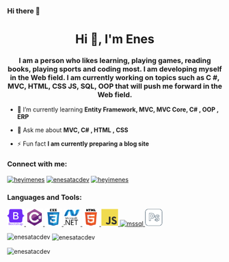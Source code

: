 ### Hi there 👋

<h1 align="center">Hi 👋, I'm Enes</h1>
<h3 align="center">I am a person who likes learning, playing games, reading books, playing sports and coding most. I am developing myself in the Web field. I am currently working on topics such as C #, MVC, HTML, CSS JS, SQL, OOP that will push me forward in the Web field.</h3>

- 🌱 I’m currently learning **Entity Framework, MVC, MVC Core, C# , OOP , ERP**

- 💬 Ask me about **MVC, C# , HTML , CSS**

- ⚡ Fun fact **I am currently preparing a blog site**

<h3 align="left">Connect with me:</h3>
<p align="left">
<a href="https://twitter.com/heyimenes" target="blank"><img align="center" src="https://cdn.jsdelivr.net/npm/simple-icons@3.0.1/icons/twitter.svg" alt="heyimenes" height="30" width="40" /></a>
<a href="https://linkedin.com/in/enesatacdev" target="blank"><img align="center" src="https://cdn.jsdelivr.net/npm/simple-icons@3.0.1/icons/linkedin.svg" alt="enesatacdev" height="30" width="40" /></a>
<a href="https://instagram.com/heyimenes" target="blank"><img align="center" src="https://cdn.jsdelivr.net/npm/simple-icons@3.0.1/icons/instagram.svg" alt="heyimenes" height="30" width="40" /></a>
</p>

<h3 align="left">Languages and Tools:</h3>
<p align="left"> <a href="https://getbootstrap.com" target="_blank"> <img src="https://raw.githubusercontent.com/devicons/devicon/master/icons/bootstrap/bootstrap-plain-wordmark.svg" alt="bootstrap" width="40" height="40"/> </a> <a href="https://www.w3schools.com/cs/" target="_blank"> <img src="https://raw.githubusercontent.com/devicons/devicon/master/icons/csharp/csharp-original.svg" alt="csharp" width="40" height="40"/> </a> <a href="https://www.w3schools.com/css/" target="_blank"> <img src="https://raw.githubusercontent.com/devicons/devicon/master/icons/css3/css3-original-wordmark.svg" alt="css3" width="40" height="40"/> </a> <a href="https://dotnet.microsoft.com/" target="_blank"> <img src="https://raw.githubusercontent.com/devicons/devicon/master/icons/dot-net/dot-net-original-wordmark.svg" alt="dotnet" width="40" height="40"/> </a> <a href="https://www.w3.org/html/" target="_blank"> <img src="https://raw.githubusercontent.com/devicons/devicon/master/icons/html5/html5-original-wordmark.svg" alt="html5" width="40" height="40"/> </a> <a href="https://developer.mozilla.org/en-US/docs/Web/JavaScript" target="_blank"> <img src="https://raw.githubusercontent.com/devicons/devicon/master/icons/javascript/javascript-original.svg" alt="javascript" width="40" height="40"/> </a> <a href="https://www.microsoft.com/en-us/sql-server" target="_blank"> <img src="https://cdn.worldvectorlogo.com/logos/microsoft-sql-server.svg" alt="mssql" width="40" height="40"/> </a> <a href="https://www.photoshop.com/en" target="_blank"> <img src="https://raw.githubusercontent.com/devicons/devicon/master/icons/photoshop/photoshop-line.svg" alt="photoshop" width="40" height="40"/> </a> </p>

<p><img align="left" src="https://github-readme-stats.vercel.app/api/top-langs?username=enesatacdev&show_icons=true&locale=en&layout=compact" alt="enesatacdev" /></p>

<p>&nbsp;<img align="center" src="https://github-readme-stats.vercel.app/api?username=enesatacdev&show_icons=true&locale=en" alt="enesatacdev" /></p>

<p><img align="center" src="https://github-readme-streak-stats.herokuapp.com/?user=enesatacdev&" alt="enesatacdev" /></p>

